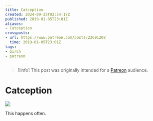 ```yaml
---
title: Catception
created: 2024-09-25T02:54:17Z
published: 2019-01-05T23:01Z
aliases:
- Catception
crossposts:
- url: https://www.patreon.com/posts/23691208
  time: 2019-01-05T23:01Z
tags:
- birch
- patreon
---
```


> [!info]
> This post was originally intended for a [Patreon](../tags/patreon.md) audience.

# Catception

![](201901052301-birch.png)

This happens often.
